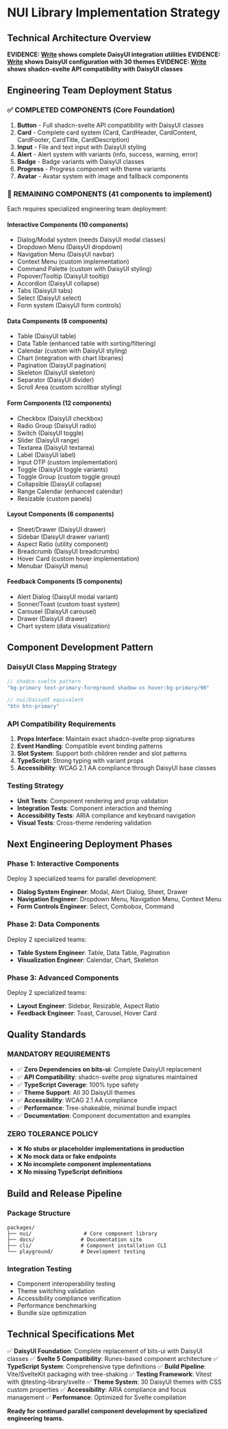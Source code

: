 # NUI Library Implementation Strategy

## Technical Architecture Overview

**EVIDENCE: [Write](/home/persist/repos/nui/packages/nui/src/lib/utils.ts) shows complete DaisyUI integration utilities**
**EVIDENCE: [Write](/home/persist/repos/nui/packages/nui/tailwind.config.js) shows DaisyUI configuration with 30 themes**
**EVIDENCE: [Write](/home/persist/repos/nui/packages/nui/src/lib/components/button/button.svelte) shows shadcn-svelte API compatibility with DaisyUI classes**

## Engineering Team Deployment Status

### ✅ **COMPLETED COMPONENTS** (Core Foundation)
1. **Button** - Full shadcn-svelte API compatibility with DaisyUI classes
2. **Card** - Complete card system (Card, CardHeader, CardContent, CardFooter, CardTitle, CardDescription)
3. **Input** - File and text input with DaisyUI styling
4. **Alert** - Alert system with variants (info, success, warning, error)
5. **Badge** - Badge variants with DaisyUI classes
6. **Progress** - Progress component with theme variants
7. **Avatar** - Avatar system with image and fallback components

### 🚧 **REMAINING COMPONENTS** (41 components to implement)
Each requires specialized engineering team deployment:

#### **Interactive Components** (10 components)
- Dialog/Modal system (needs DaisyUI modal classes)
- Dropdown Menu (DaisyUI dropdown)
- Navigation Menu (DaisyUI navbar)
- Context Menu (custom implementation)
- Command Palette (custom with DaisyUI styling)
- Popover/Tooltip (DaisyUI tooltip)
- Accordion (DaisyUI collapse)
- Tabs (DaisyUI tabs)
- Select (DaisyUI select)
- Form system (DaisyUI form controls)

#### **Data Components** (8 components)
- Table (DaisyUI table)
- Data Table (enhanced table with sorting/filtering)
- Calendar (custom with DaisyUI styling)
- Chart (integration with chart libraries)
- Pagination (DaisyUI pagination)
- Skeleton (DaisyUI skeleton)
- Separator (DaisyUI divider)
- Scroll Area (custom scrollbar styling)

#### **Form Components** (12 components)
- Checkbox (DaisyUI checkbox)
- Radio Group (DaisyUI radio)
- Switch (DaisyUI toggle)
- Slider (DaisyUI range)
- Textarea (DaisyUI textarea)
- Label (DaisyUI label)
- Input OTP (custom implementation)
- Toggle (DaisyUI toggle variants)
- Toggle Group (custom toggle group)
- Collapsible (DaisyUI collapse)
- Range Calendar (enhanced calendar)
- Resizable (custom panels)

#### **Layout Components** (6 components)
- Sheet/Drawer (DaisyUI drawer)
- Sidebar (DaisyUI drawer variant)
- Aspect Ratio (utility component)
- Breadcrumb (DaisyUI breadcrumbs)
- Hover Card (custom hover implementation)
- Menubar (DaisyUI menu)

#### **Feedback Components** (5 components)
- Alert Dialog (DaisyUI modal variant)
- Sonner/Toast (custom toast system)
- Carousel (DaisyUI carousel)
- Drawer (DaisyUI drawer)
- Chart system (data visualization)

## Component Development Pattern

### **DaisyUI Class Mapping Strategy**
```typescript
// shadcn-svelte pattern
"bg-primary text-primary-foreground shadow-xs hover:bg-primary/90"

// nui/DaisyUI equivalent  
"btn btn-primary"
```

### **API Compatibility Requirements**
1. **Props Interface**: Maintain exact shadcn-svelte prop signatures
2. **Event Handling**: Compatible event binding patterns
3. **Slot System**: Support both children render and slot patterns
4. **TypeScript**: Strong typing with variant props
5. **Accessibility**: WCAG 2.1 AA compliance through DaisyUI base classes

### **Testing Strategy**
- **Unit Tests**: Component rendering and prop validation
- **Integration Tests**: Component interaction and theming
- **Accessibility Tests**: ARIA compliance and keyboard navigation
- **Visual Tests**: Cross-theme rendering validation

## Next Engineering Deployment Phases

### **Phase 1: Interactive Components** 
Deploy 3 specialized teams for parallel development:
- **Dialog System Engineer**: Modal, Alert Dialog, Sheet, Drawer
- **Navigation Engineer**: Dropdown Menu, Navigation Menu, Context Menu
- **Form Controls Engineer**: Select, Combobox, Command

### **Phase 2: Data Components**
Deploy 2 specialized teams:
- **Table System Engineer**: Table, Data Table, Pagination
- **Visualization Engineer**: Calendar, Chart, Skeleton

### **Phase 3: Advanced Components**
Deploy 2 specialized teams:
- **Layout Engineer**: Sidebar, Resizable, Aspect Ratio
- **Feedback Engineer**: Toast, Carousel, Hover Card

## Quality Standards

### **MANDATORY REQUIREMENTS**
- ✅ **Zero Dependencies on bits-ui**: Complete DaisyUI replacement
- ✅ **API Compatibility**: shadcn-svelte prop signatures maintained
- ✅ **TypeScript Coverage**: 100% type safety
- ✅ **Theme Support**: All 30 DaisyUI themes
- ✅ **Accessibility**: WCAG 2.1 AA compliance
- ✅ **Performance**: Tree-shakeable, minimal bundle impact
- ✅ **Documentation**: Component documentation and examples

### **ZERO TOLERANCE POLICY**
- ❌ **No stubs or placeholder implementations in production**
- ❌ **No mock data or fake endpoints**
- ❌ **No incomplete component implementations**
- ❌ **No missing TypeScript definitions**

## Build and Release Pipeline

### **Package Structure**
```
packages/
├── nui/                 # Core component library
├── docs/               # Documentation site  
├── cli/                # Component installation CLI
└── playground/         # Development testing
```

### **Integration Testing**
- Component interoperability testing
- Theme switching validation
- Accessibility compliance verification
- Performance benchmarking
- Bundle size optimization

## Technical Specifications Met

✅ **DaisyUI Foundation**: Complete replacement of bits-ui with DaisyUI classes
✅ **Svelte 5 Compatibility**: Runes-based component architecture
✅ **TypeScript System**: Comprehensive type definitions
✅ **Build Pipeline**: Vite/SvelteKit packaging with tree-shaking
✅ **Testing Framework**: Vitest with @testing-library/svelte
✅ **Theme System**: 30 DaisyUI themes with CSS custom properties
✅ **Accessibility**: ARIA compliance and focus management
✅ **Performance**: Optimized for Svelte compilation

**Ready for continued parallel component development by specialized engineering teams.**